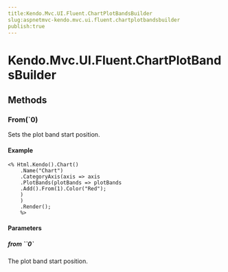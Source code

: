 ```yaml
---
title:Kendo.Mvc.UI.Fluent.ChartPlotBandsBuilder
slug:aspnetmvc-kendo.mvc.ui.fluent.chartplotbandsbuilder
publish:true
---
```


# Kendo.Mvc.UI.Fluent.ChartPlotBandsBuilder

## Methods

### From(`0)
Sets the plot band start position.

#### Example
    <% Html.Kendo().Chart()
        .Name("Chart")
        .CategoryAxis(axis => axis
        .PlotBands(plotBands => plotBands
        .Add().From(1).Color("Red");
        )
        )
        .Render();
        %>

#### Parameters

##### from ``0`
The plot band start position.